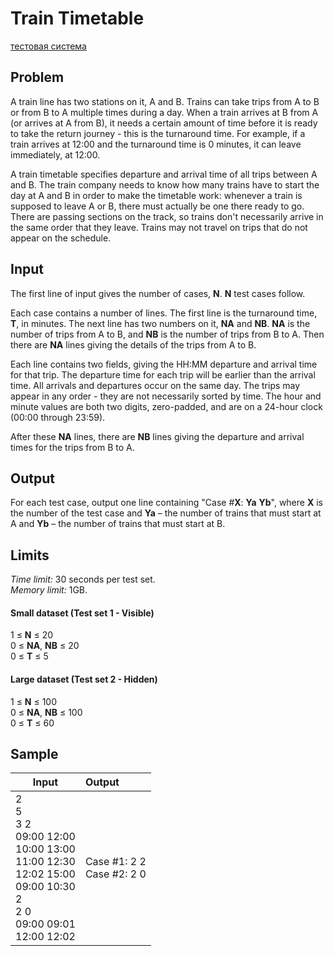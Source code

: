 # Train Timetable
[тестовая система](https://codingcompetitions.withgoogle.com/codejam/round/0000000000432b79/00000000004330f5)

## Problem
A train line has two stations on it, A and B. Trains can take trips from A to B or from B to A multiple times during a day. When a train arrives at B from A (or arrives at A from B), it needs a certain amount of time before it is ready to take the return journey - this is the turnaround time. For example, if a train arrives at 12:00 and the turnaround time is 0 minutes, it can leave immediately, at 12:00.

A train timetable specifies departure and arrival time of all trips between A and B. The train company needs to know how many trains have to start the day at A and B in order to make the timetable work: whenever a train is supposed to leave A or B, there must actually be one there ready to go. There are passing sections on the track, so trains don't necessarily arrive in the same order that they leave. Trains may not travel on trips that do not appear on the schedule.

## Input
The first line of input gives the number of cases, **N**. **N** test cases follow.

Each case contains a number of lines. The first line is the turnaround time, **T**, in minutes. The next line has two numbers on it, **NA** and **NB**. **NA** is the number of trips from A to B, and **NB** is the number of trips from B to A. Then there are **NA** lines giving the details of the trips from A to B.

Each line contains two fields, giving the HH:MM departure and arrival time for that trip. The departure time for each trip will be earlier than the arrival time. All arrivals and departures occur on the same day. The trips may appear in any order - they are not necessarily sorted by time. The hour and minute values are both two digits, zero-padded, and are on a 24-hour clock (00:00 through 23:59).

After these **NA** lines, there are **NB** lines giving the departure and arrival times for the trips from B to A.

## Output
For each test case, output one line containing 
"Case #**X**: **Ya** **Yb**",
where **X** is the number of the test case and **Ya** – the number of trains that must start at A and **Yb** – the number of trains that must start at B.

## Limits
*Time limit:* 30 seconds per test set.
</br>*Memory limit:* 1GB.

#### Small dataset (Test set 1 - Visible)
1 ≤ **N** ≤ 20
</br>0 ≤ **NA**, **NB** ≤ 20
</br>0 ≤ **T** ≤ 5

#### Large dataset (Test set 2 - Hidden)
1 ≤ **N** ≤ 100
</br>0 ≤ **NA**, **NB** ≤ 100
</br>0 ≤ **T** ≤ 60

## Sample
| Input        | Output           |
| ------------- |:-------------|
|2</br>5</br>3 2</br>09:00 12:00</br>10:00 13:00</br>11:00 12:30</br>12:02 15:00</br>09:00 10:30</br>2</br>2 0</br>09:00 09:01</br>12:00 12:02 | Case #1: 2 2</br>Case #2: 2 0|
